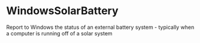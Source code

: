 # WindowsSolarBattery
Report to Windows the status of an external battery system - typically when a computer is running off of a solar system 

